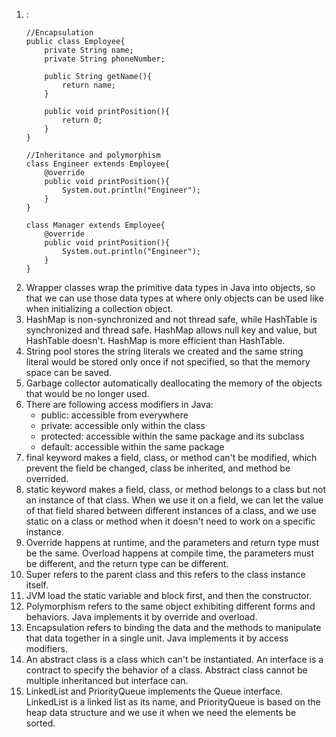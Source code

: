 1. :
   ```
   //Encapsulation
   public class Employee{
       private String name;
       private String phoneNumber;

       public String getName(){
           return name;
       }

       public void printPosition(){
           return 0;
       }
   }

   //Inheritance and polymorphism
   class Engineer extends Employee{
       @override
       public void printPosition(){
           System.out.println("Engineer");
       }
   }

   class Manager extends Employee{
       @override
       public void printPosition(){
           System.out.println("Engineer");
       }
   }
   ```
2. Wrapper classes wrap the primitive data types in Java into objects, so that we can use those data types at where only objects can be used like when initializing a collection object.
3. HashMap is non-synchronized and not thread safe, while HashTable is synchronized and thread safe. HashMap allows null key and value, but HashTable doesn't. HashMap is more efficient than HashTable.
4. String pool stores the string literals we created and the same string literal would be stored only once if not specified, so that the memory space can be saved.
5. Garbage collector automatically deallocating the memory of the objects that would be no longer used.
6. There are following access modifiers in Java:
   - public: accessible from everywhere
   - private: accessible only within the class
   - protected: accessible within the same package and its subclass
   - default: accessible within the same package
7. final keyword makes a field, class, or method can't be modified, which prevent the field be changed, class be inherited, and method be overrided.
8. static keyword makes a field, class, or method belongs to a class but not an instance of that class. When we use it on a field, we can let the value of that field shared between different instances of a class, and we use static on a class or method when it doesn't need to work on a specific instance.
9. Override happens at runtime, and the parameters and return type must be the same. Overload happens at compile time, the parameters must be different, and the return type can be different.
10. Super refers to the parent class and this refers to the class instance itself.
11. JVM load the static variable and block first, and then the constructor.
12. Polymorphism refers to the same object exhibiting different forms and behaviors. Java implements it by override and overload.
13. Encapsulation refers to binding the data and the methods to manipulate that data together in a single unit. Java implements it by access modifiers.
14. An abstract class is a class which can't be instantiated. An interface is a contract to specify the behavior of a class. Abstract class cannot be multiple inheritanced but interface can.
16. LinkedList and PriorityQueue implements the Queue interface. LinkedList is a linked list as its name, and PriorityQueue is based on the heap data structure and we use it when we need the elements be sorted.
